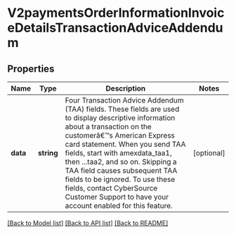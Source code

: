 # V2paymentsOrderInformationInvoiceDetailsTransactionAdviceAddendum

## Properties
Name | Type | Description | Notes
------------ | ------------- | ------------- | -------------
**data** | **string** | Four Transaction Advice Addendum (TAA) fields. These fields are used to display descriptive information about a transaction on the customerâ€™s American Express card statement. When you send TAA fields, start with amexdata_taa1, then ...taa2, and so on. Skipping a TAA field causes subsequent TAA fields to be ignored.  To use these fields, contact CyberSource Customer Support to have your account enabled for this feature. | [optional] 

[[Back to Model list]](../README.md#documentation-for-models) [[Back to API list]](../README.md#documentation-for-api-endpoints) [[Back to README]](../README.md)


